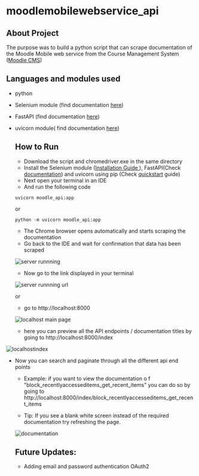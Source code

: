# moodlemobilewebservice_api
## About Project
The purpose was to build a python script that can scrape documentation of the Moodle Mobile web service from the Course Management System (<a href="https://moodle.org/">Moodle CMS<a>)
## Languages and modules used
- python
- Selenium module (find documentation <a href="https://selenium-python.readthedocs.io/">here</a>)
- FastAPI (find documentation <a href = "https://fastapi.tiangolo.com/">here</a>)
- uvicorn module( find documentation <a href="https://www.uvicorn.org/">here</a>) 
  ## How to Run
  - Download the script and chromedriver.exe in the same directory
  - Install the Selenium module (<a href="https://pypi.org/project/selenium/">Installation Guide </a>), FastAPI(Check <a href="https://fastapi.tiangolo.com/tutorial/">documentation</a>) and uvicorn using pip (Check <a href="https://www.uvicorn.org/#quickstart">quickstart</a> guide)
  - Next open your terminal in an IDE
  - And run the following code 
  ```
  uvicorn moodle_api:app 
  ```
  or

  ```
  python -m uvicorn moodle_api:app 
  ```
  - The Chrome browser opens automatically and starts scraping the documentation 
  - Go back to the IDE and wait for confirmation that data has been scraped
  
  ![server runnning](https://user-images.githubusercontent.com/95640377/217568743-c38e835b-253a-4aed-94a3-2e08136caabd.jpg)
  -  Now go to the link displayed in your terminal
  
  ![server runnning url](https://user-images.githubusercontent.com/95640377/217569390-8741ebe5-4535-4e9c-9407-a2fd3454ff65.jpg)
  
  or
  
  - go to http://localhost:8000
  
  ![localhost main page](https://user-images.githubusercontent.com/95640377/217570136-32ae6ba1-dddc-4713-99bb-0a506c71f668.jpg)
  - here you can preview all the API endpoints / documentation titles by going to    http://localhost:8000/index
  
![localhostindex](https://user-images.githubusercontent.com/95640377/217571198-e844589d-083f-418b-9b6c-cdc61cedb800.jpg)
- Now you can search and paginate through all the different api end points
  - Example: if you want to view the documentation o f "block_recentlyaccesseditems_get_recent_items"
  you can do so by going to http://localhost:8000/index/block_recentlyaccesseditems_get_recent_items
  
  - Tip: If you see a blank white screen instead of the required documentation try refreshing the page.
  
  ![documentation](https://user-images.githubusercontent.com/95640377/217572403-a2c6a4f3-6c48-4cee-91c5-756f162eb6bb.jpg)
  
  ## Future Updates:
  - Adding email and password authentication  OAuth2
